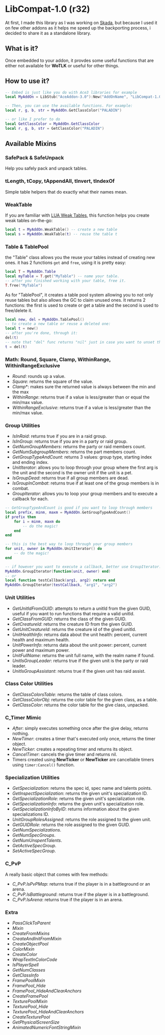 # LibCompat-1.0 (r32)

At first, I made this library as I was working on [Skada](https://github.com/bkader/Skada-WoTLK), but because I used it on few other addons as it helps me speed up the backporting process, i decided to share it as a standalone library.

## What is it?

Once embedded to your addon, it provdes some useful functions that are either not available for **WoTLK** or useful for other things.

## How to use it?

```lua
-- Embed is just like you do with Ace3 libraries for example
local MyAddOn = LibStub("AceAddon-3.0"):New("AddOnName", "LibCompat-1.0")

-- Then, you can use the available functions. For example:
local r, g, b, str = MyAddOn.GetClassColor("PALADIN")

-- or like I prefer to do
local GetClassColor = MyAddOn.GetClassColor
local r, g, b, str = GetClassColor("PALADIN")

```

## Available Mixins

### SafePack & SafeUnpack

Help you safely pack and unpack tables.

### tLength, tCopy, tAppendAll, tInvert, tIndexOf

Simple table helpers that do exactly what their names mean.

### WeakTable

If you are familiar with [LUA Weak Tables](https://www.lua.org/pil/17.html), this function helps you create weak tables on-the-go:

```lua
local t = MyAddOn.WeakTable() -- create a new table
local s = MyAddOn.WeakTable(t) -- reuse the table t
```

### Table & TablePool

the "Table" class allows you the reuse your tables instead of creating new ones. it has 2 functions `get` and `free`, using it is pretty easy:

```lua
local T = MyAddOn.Table
local myTable = T.get("MyTable") -- name your table.
-- after you finished working with your table, free it.
T.free("MyTable")
```

As for "TablePool", it creates a table pool system allowing you to not only reuse tables but also allows the GC to claim unused ones. It returns 2 functions: the first is used to create or get a table and the second is used to free/delete it.

```lua
local new, del = MyAddOn.TablePool()
-- to create a new table or reuse a deleted one:
local t = new()
-- after you're done, through it:
del(t)
-- note that "del" func returns "nil" just in case you want to unset the table
t = del(t)
```

### Math: Round, Square, Clamp, WithinRange, WithinRangeExclusive

- *Round*: rounds up a value.
- *Square*: returns the square of the value.
- *Clamp**: makes sure the returned value is always between the min and the max
- *WithinRange*: returns true if a value is less/greater than or equal the min/max value.
- *WithinRangeExclusive*: returns true if a value is less/greater than the min/max value.

### Group Utilities

- *IsInRaid*: returns true if you are in a raid group.
- *IsInGroup*: returns true if you are in a party or raid group.
- *GetNumGroupMembers*: returns the party or raid members count.
- *GetNumSubgroupMembers*: returns the part members count.
- *GetGroupTypeAndCount*: returns 3 values: group type, starting index and ending index.
- *UnitIterator*: allows you to loop through your group where the first arg is the unit and the second is the owner unit if the unit is a pet.
- *IsGroupDead*: returns true if all group members are dead.
- *IsGroupInCombat*: returns true if at least one of the group members is in combat.
- *GroupIterator*: allows you to loop your group members and to execute a callback for each.

```lua
-- GetGroupTypeAndCount is good if you want to loop through members
local prefix, minm, maxm = MyAddOn.GetGroupTypeAndCount()
if prefix then
	for i = minm, maxm do
		-- do the magic!
	end
end

-- this is the best way to loop through your group members
for unit, owner in MyAddOn.UnitIterator() do
	-- do the magic!
end

-- if however you want to execute a callback, better use GroupIterator:
MyAddOn.GroupIterator(function(unit, owner) end)
-- or
local function testCallback(arg1, arg2) return end
MyAddOn.GroupIterator(testCallback, "arg1", "arg2")
```

### Unit Utilities

- *GetUnitIdFromGUID*: attempts to return a unitId from the given GUID, useful if you want to run functions that require a valid unitId.
- *GetClassFromGUID*: returns the class of the given GUID.
- *GetCreatureId*: returns the creature ID from the given GUID.
- *GetUnitCreatureId*: returns the creature id of the gived unitId.
- *UnitHealthInfo*: returns data about the unit health: percent, current health and maximum health.
- *UnitPowerInfo*: returns data about the unit power: percent, current power and maximum power.
- *UnitFullName*: returns the unit full name, with the realm name if found.
- *UnitIsGroupLeader*: returns true if the given unit is the party or raid leader.
- *UnitIsGroupAssistant*: returns true if the given unit has raid assist.

### Class Color Utilities

- *GetClassColorsTable*: returns the table of class colors.
- *GetClassColorObj*: returns the color table for the given class, as a table.
- *GetClassColor*: returns the color table for the give class, unpacked.

### C_Timer Mimic

- *After*: simply executes something once after the give delay, returns nothing.
- *NewTimer*: creates a timer that's executed only once, returns the timer object.
- *NewTicker*: creates a repeating timer and returns its object.
- *CancelTimer*: cancels the give timer and returns nil.
- Timers created using **NewTicker** or **NewTicker** are cancellable timers using `timer:Cancel()` function.

### Specialization Utilities

- *GetSpecialization*: returns the spec id, spec name and talents points.
- *GetInspectSpecialization*: returns the given unit's specialization ID.
- *GetSpecializationRole*: returns the given unit's specialization role.
- *GetSpecializationInfo*: returns the given unit's specialization role.
- *GetSpecializationInfoByID*: returns information about the given specializations ID.
- *UnitGroupRolesAssigned*: returns the role assigned to the given unit.
- *GetGUIDRole*: returns the role assigned to the given GUID.
- *GetNumSpecializations*.
- *GetNumSpecGroups*.
- *GetNumUnspentTalents*.
- *GetActiveSpecGroup*.
- *SetActiveSpecGroup*.

### C_PvP

A really basic object that comes with few methods:

- *C_PvP.IsPvPMap*: returns true if the player is in a battleground or an arena.
- *C_PvP.IsBattleground*: returns true if the player is in a battleground.
- *C_PvP.IsArena*: returns true if the player is in an arena.

### Extra

- *PassClickToParent*
- *Mixin*
- *CreateFromMixins*
- *CreateAndInitFromMixin*
- *CreateObjectPool*
- *ColorMixin*
- *CreateColor*
- *WrapTextInColorCode*
- *IsPlayerSpell*
- *GetNumClasses*
- *GetClassInfo*
- *FramePoolMixin*
- *FramePool_Hide*
- *FramePool_HideAndClearAnchors*
- *CreateFramePool*
- *TexturePoolMixin*
- *TexturePool_Hide*
- *TexturePool_HideAndClearAnchors*
- *CreateTexturePool*
- *GetPhysicalScreenSize*
- *AnimatedNumericFontStringMixin*